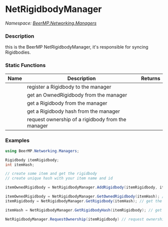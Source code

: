 # NetRigidbodyManager

*Namespace: [BeerMP.Networking.Managers](API/BeerMP/Networking/Managers.md)*

### Description

this is the BeerMP NetRigidbodyManager, it's responsible for syncing Rigidbodies.

### Static Functions

| Name                            | Description                                       | Returns                                                                                            |
| ------------------------------- | ------------------------------------------------- | -------------------------------------------------------------------------------------------------- |
| <method m="AddRigidbody"/>      | register a Rigidbody to the manager               | [<class c="OwnedRigidbody">](API/BeerMP/Networking/Managers/NetRigidbodyManager/OwnedRigidbody.md) |
| <method m="GetOwnedRigidbody"/> | get an OwnedRigidbody from the manager            | [<class c="OwnedRigidbody">](API/BeerMP/Networking/Managers/NetRigidbodyManager/OwnedRigidbody.md) |
| <method m="GetRigidbody"/>      | get a Rigidbody from the manager                  | <class c="Rigidbody"/>                                                                             |
| <method m="GetRigidbodyHash"/>  | get a Rigidbody hash from the manager             | <value v="int"/>                                                                                   |
| <method m="RequestOwnership"/>  | request ownership of a rigidbody from the manager | <value v="void"/>                                                                                  |

### Examples

```csharp
using BeerMP.Networking.Managers;

Rigidbody itemRigidbody;
int itemHash;

// create some item and get the rigidbody
// create unique hash with your item name and id

itemOwnedRigidbody = NetRigidbodyManager.AddRigidbody(itemRigidbody, itemHash); // add your item's rigidbody to the Manager

itemOwnedRigidbody = NetRigidbodyManager.GetOwnedRigidbody(itemHash); // get the item's OwnedRigidbody using the hash
itemRigidbody = NetRigidbodyManager.GetRigidbody(itemHash); // get the item's Rigidbody using the hash

itemHash = NetRigidbodyManager.GetRigidbodyHash(itemRigidbody); // get the Rigidbody hash using the item's Rigidbody

NetRigidbodyManager.RequestOwnership(itemRigidbody) // request ownership of the item's Rigidbody
```